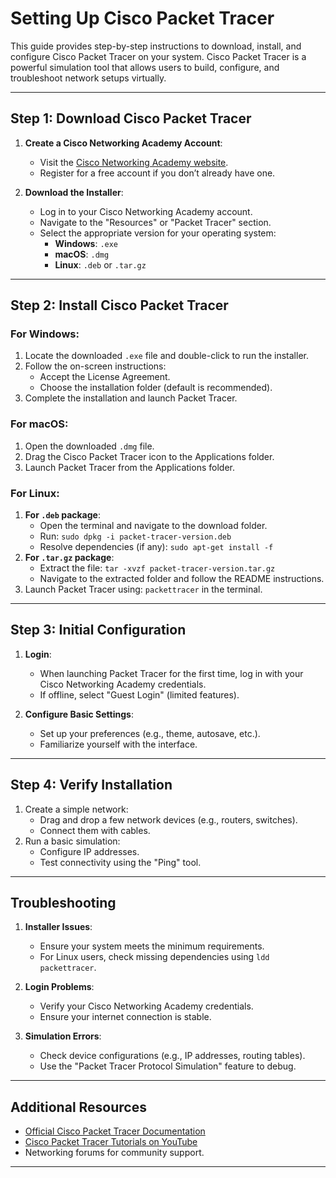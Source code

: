 # Setting Up Cisco Packet Tracer

This guide provides step-by-step instructions to download, install, and configure Cisco Packet Tracer on your system. Cisco Packet Tracer is a powerful simulation tool that allows users to build, configure, and troubleshoot network setups virtually.

---

## Step 1: Download Cisco Packet Tracer

1. **Create a Cisco Networking Academy Account**:
   - Visit the [Cisco Networking Academy website](https://www.netacad.com/).
   - Register for a free account if you don’t already have one.

2. **Download the Installer**:
   - Log in to your Cisco Networking Academy account.
   - Navigate to the "Resources" or "Packet Tracer" section.
   - Select the appropriate version for your operating system:
     - **Windows**: `.exe`
     - **macOS**: `.dmg`
     - **Linux**: `.deb` or `.tar.gz`

---

## Step 2: Install Cisco Packet Tracer

### For Windows:
1. Locate the downloaded `.exe` file and double-click to run the installer.
2. Follow the on-screen instructions:
   - Accept the License Agreement.
   - Choose the installation folder (default is recommended).
3. Complete the installation and launch Packet Tracer.

### For macOS:
1. Open the downloaded `.dmg` file.
2. Drag the Cisco Packet Tracer icon to the Applications folder.
3. Launch Packet Tracer from the Applications folder.

### For Linux:
1. **For `.deb` package**:
   - Open the terminal and navigate to the download folder.
   - Run: `sudo dpkg -i packet-tracer-version.deb`
   - Resolve dependencies (if any): `sudo apt-get install -f`
2. **For `.tar.gz` package**:
   - Extract the file: `tar -xvzf packet-tracer-version.tar.gz`
   - Navigate to the extracted folder and follow the README instructions.
3. Launch Packet Tracer using: `packettracer` in the terminal.

---

## Step 3: Initial Configuration

1. **Login**:
   - When launching Packet Tracer for the first time, log in with your Cisco Networking Academy credentials.
   - If offline, select "Guest Login" (limited features).

2. **Configure Basic Settings**:
   - Set up your preferences (e.g., theme, autosave, etc.).
   - Familiarize yourself with the interface.

---

## Step 4: Verify Installation

1. Create a simple network:
   - Drag and drop a few network devices (e.g., routers, switches).
   - Connect them with cables.
2. Run a basic simulation:
   - Configure IP addresses.
   - Test connectivity using the "Ping" tool.

---

## Troubleshooting

1. **Installer Issues**:
   - Ensure your system meets the minimum requirements.
   - For Linux users, check missing dependencies using `ldd packettracer`.

2. **Login Problems**:
   - Verify your Cisco Networking Academy credentials.
   - Ensure your internet connection is stable.

3. **Simulation Errors**:
   - Check device configurations (e.g., IP addresses, routing tables).
   - Use the "Packet Tracer Protocol Simulation" feature to debug.

---

## Additional Resources

- [Official Cisco Packet Tracer Documentation](https://www.netacad.com/courses/packet-tracer)
- [Cisco Packet Tracer Tutorials on YouTube](https://www.youtube.com)
- Networking forums for community support.

---
